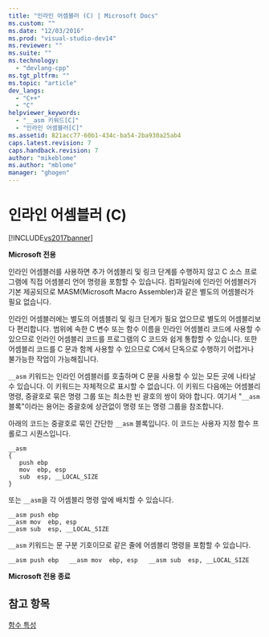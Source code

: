 ```yaml
---
title: "인라인 어셈블러 (C) | Microsoft Docs"
ms.custom: ""
ms.date: "12/03/2016"
ms.prod: "visual-studio-dev14"
ms.reviewer: ""
ms.suite: ""
ms.technology: 
  - "devlang-cpp"
ms.tgt_pltfrm: ""
ms.topic: "article"
dev_langs: 
  - "C++"
  - "C"
helpviewer_keywords: 
  - "__asm 키워드[C]"
  - "인라인 어셈블러[C]"
ms.assetid: 821acc77-60b1-434c-ba54-2ba930a25ab4
caps.latest.revision: 7
caps.handback.revision: 7
author: "mikeblome"
ms.author: "mblome"
manager: "ghogen"
---
```

# 인라인 어셈블러 (C)
[!INCLUDE[vs2017banner](../assembler/inline/includes/vs2017banner.md)]

**Microsoft 전용**  
  
 인라인 어셈블러를 사용하면 추가 어셈블리 및 링크 단계를 수행하지 않고 C 소스 프로그램에 직접 어셈블리 언어 명령을 포함할 수 있습니다.  컴파일러에 인라인 어셈블러가 기본 제공되므로 MASM\(Microsoft Macro Assembler\)과 같은 별도의 어셈블러가 필요 없습니다.  
  
 인라인 어셈블러에는 별도의 어셈블리 및 링크 단계가 필요 없으므로 별도의 어셈블리보다 편리합니다.  범위에 속한 C 변수 또는 함수 이름을 인라인 어셈블리 코드에 사용할 수 있으므로 인라인 어셈블리 코드를 프로그램의 C 코드와 쉽게 통합할 수 있습니다.  또한 어셈블리 코드를 C 문과 함께 사용할 수 있으므로 C에서 단독으로 수행하기 어렵거나 불가능한 작업이 가능해집니다.  
  
 `__asm` 키워드는 인라인 어셈블러를 호출하며 C 문을 사용할 수 있는 모든 곳에 나타날 수 있습니다.  이 키워드는 자체적으로 표시할 수 없습니다.  이 키워드 다음에는 어셈블리 명령, 중괄호로 묶은 명령 그룹 또는 최소한 빈 괄호의 쌍이 와야 합니다.  여기서 "`__asm` 블록"이라는 용어는 중괄호에 상관없이 명령 또는 명령 그룹을 참조합니다.  
  
 아래의 코드는 중괄호로 묶인 간단한 `__asm` 블록입니다. 이 코드는 사용자 지정 함수 프롤로그 시퀀스입니다.  
  
```  
__asm  
{  
   push ebp  
   mov  ebp, esp  
   sub  esp, __LOCAL_SIZE  
}  
```  
  
 또는 `__asm`을 각 어셈블리 명령 앞에 배치할 수 있습니다.  
  
```  
__asm push ebp  
__asm mov  ebp, esp  
__asm sub  esp, __LOCAL_SIZE  
```  
  
 `__asm` 키워드는 문 구분 기호이므로 같은 줄에 어셈블리 명령을 포함할 수 있습니다.  
  
```  
__asm push ebp   __asm mov  ebp, esp   __asm sub  esp, __LOCAL_SIZE   
```  
  
 **Microsoft 전용 종료**  
  
## 참고 항목  
 [함수 특성](../c-language/function-attributes.md)
